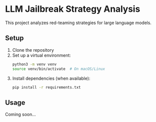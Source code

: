 # LLM Jailbreak Strategy Analysis

This project analyzes red-teaming strategies for large language models.

## Setup

1. Clone the repository
2. Set up a virtual environment:
   ```bash
   python3 -m venv venv
   source venv/bin/activate  # On macOS/Linux
   ```
3. Install dependencies (when available):
   ```bash
   pip install -r requirements.txt
   ```

## Usage

Coming soon...
